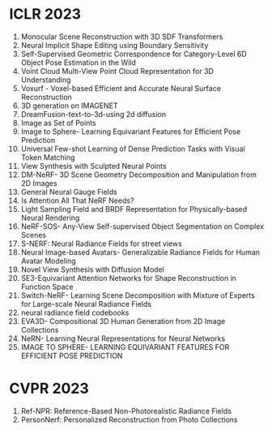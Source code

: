 # ICLR 2023

1. Monocular Scene Reconstruction with 3D SDF Transformers
2. Neural Implicit Shape Editing using Boundary Sensitivity
3. Self-Supervised Geometric Correspondence for Category-Level 6D Object Pose Estimation in the Wild
4. Voint Cloud Multi-View Point Cloud Representation for 3D Understanding
5. Voxurf - Voxel-based Efficient and Accurate Neural Surface Reconstruction
6. 3D generation on IMAGENET
7. DreamFusion-text-to-3d-using 2d diffusion
8. Image as Set of Points 
9. Image to Sphere- Learning Equivariant Features for Efficient Pose Prediction
10. Universal Few-shot Learning of Dense Prediction Tasks with Visual Token Matching
11. View Synthesis with Sculpted Neural Points
12. DM-NeRF- 3D Scene Geometry Decomposition and Manipulation from 2D Images
13. General Neural Gauge Fields
14. Is Attention All That NeRF Needs?
15. Light Sampling Field and BRDF Representation for Physically-based Neural Rendering
16. NeRF-SOS- Any-View Self-supervised Object Segmentation on Complex Scenes
17. S-NERF: Neural Radiance Fields for street views
18. Neural Image-based Avatars- Generalizable Radiance Fields for Human Avatar Modeling
19. Novel View Synthesis with Diffusion Model
20. SE3-Equivariant Attention Networks for Shape Reconstruction in Function Space
21. Switch-NeRF- Learning Scene Decomposition with Mixture of Experts for Large-scale Neural Radiance Fields
22. neural radiance field codebooks
23. EVA3D- Compositional 3D Human Generation from 2D Image Collections
24. NeRN- Learning Neural Representations for Neural Networks
25. IMAGE TO SPHERE- LEARNING EQUIVARIANT FEATURES FOR EFFICIENT POSE PREDICTION

# CVPR 2023
1. Ref-NPR: Reference-Based Non-Photorealistic Radiance Fields
2. PersonNerf: Personalized Reconstruction from Photo Collections